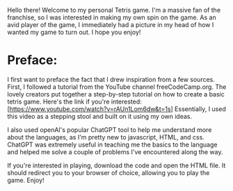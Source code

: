 Hello there! Welcome to my personal Tetris game. I'm a massive fan of the franchise, so I was interested in making my own spin on the game. 
As an avid player of the game, I immediately had a picture in my head of how I wanted my game to turn out. I hope you enjoy!

# Preface: 

I first want to preface the fact that I drew inspiration from a few sources. First, I followed a tutorial from the YouTube channel freeCodeCamp.org.
The lovely creators put together a step-by-step tutorial on how to create a basic tetris game. Here's the link if you're interested: [https://www.youtube.com/watch?v=rAUn1Lom6dw&t=1s]
Essentially, I used this video as a stepping stool and built on it using my own ideas. 

I also used openAI's popular ChatGPT tool to help me understand more about the languages, as I'm pretty new to javascript, HTML, and css. ChatGPT was 
extremely useful in teaching me the basics to the language and helped me solve a couple of problems I've encountered along the way.

If you're interested in playing, download the code and open the HTML file. It should redirect you to your browser of choice, allowing you to play 
the game. Enjoy!
